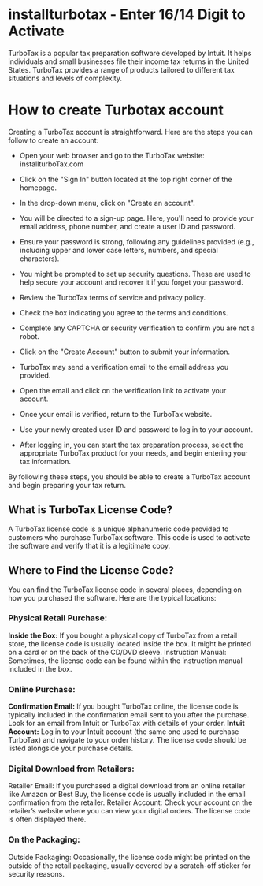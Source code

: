 # installturbotax - Enter 16/14 Digit to Activate

TurboTax is a popular tax preparation software developed by Intuit. It helps individuals and small businesses file their income tax returns in the United States. TurboTax provides a range of products tailored to different tax situations and levels of complexity.

# How to create Turbotax account

Creating a TurboTax account is straightforward. Here are the steps you can follow to create an account:

<ul><li>Open your web browser and go to the TurboTax website: installturboTax.com</li></ul>
<ul><li>Click on the "Sign In" button located at the top right corner of the homepage.</li></ul>
<ul><li>In the drop-down menu, click on "Create an account".</li></ul>
<ul><li>You will be directed to a sign-up page. Here, you'll need to provide your email address, phone number, and create a user ID and password.</li></ul>
<ul><li>Ensure your password is strong, following any guidelines provided (e.g., including upper and lower case letters, numbers, and special characters).</li></ul>
<ul><li>You might be prompted to set up security questions. These are used to help secure your account and recover it if you forget your password.</li></ul>
<ul><li>Review the TurboTax terms of service and privacy policy.</li></ul>
<ul><li>Check the box indicating you agree to the terms and conditions.</li></ul>
<ul><li>Complete any CAPTCHA or security verification to confirm you are not a robot.</li></ul>
<ul><li>Click on the "Create Account" button to submit your information.</li></ul>
<ul><li>TurboTax may send a verification email to the email address you provided.</li></ul>
<ul><li>Open the email and click on the verification link to activate your account.</li></ul>
<ul><li>Once your email is verified, return to the TurboTax website.</li></ul>
<ul><li>Use your newly created user ID and password to log in to your account.</li></ul>
<ul><li>After logging in, you can start the tax preparation process, select the appropriate TurboTax product for your needs, and begin entering your tax information.</li></ul>

By following these steps, you should be able to create a TurboTax account and begin preparing your tax return.

## What is TurboTax License Code?

A TurboTax license code is a unique alphanumeric code provided to customers who purchase TurboTax software. This code is used to activate the software and verify that it is a legitimate copy. 

## Where to Find the License Code?


You can find the TurboTax license code in several places, depending on how you purchased the software. Here are the typical locations:

### Physical Retail Purchase:

<b>Inside the Box:</b> If you bought a physical copy of TurboTax from a retail store, the license code is usually located inside the box. It might be printed on a card or on the back of the CD/DVD sleeve.
Instruction Manual: Sometimes, the license code can be found within the instruction manual included in the box.
### Online Purchase:

<b>Confirmation Email:</b> If you bought TurboTax online, the license code is typically included in the confirmation email sent to you after the purchase. Look for an email from Intuit or TurboTax with details of your order.
<b>Intuit Account:</b> Log in to your Intuit account (the same one used to purchase TurboTax) and navigate to your order history. The license code should be listed alongside your purchase details.
### Digital Download from Retailers:

Retailer Email: If you purchased a digital download from an online retailer like Amazon or Best Buy, the license code is usually included in the email confirmation from the retailer.
Retailer Account: Check your account on the retailer’s website where you can view your digital orders. The license code is often displayed there.
### On the Packaging:

Outside Packaging: Occasionally, the license code might be printed on the outside of the retail packaging, usually covered by a scratch-off sticker for security reasons.
